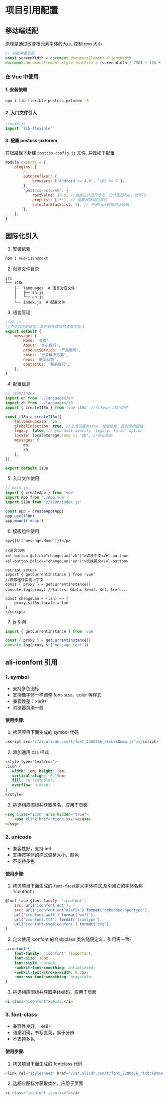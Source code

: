 # 项目引用配置

## 移动端适配

原理是通过改变根元素字体的大小, 控制 rem 大小

```js
// 获取屏幕宽度
const screenWidth = document.documentElement.clientWidth
document.documentElement.style.fontSize = (screenWidth / 750) * 100 + 'px'
```

### 在 Vue 中使用

#### 1. 安装依赖

```sh
npm i lib-flexible postcss-pxtorem -S
```

#### 2. 入口文件引入

```js
//main.js
import 'lib-flexible'
```

#### 3. 配置 postcss-pxtorem

在根路径下新建 `postcss.config.js` 文件, 并做如下配置

```js
module.exports = {
	plugins: {
		//...
		autoprefixer: {
			browsers: ['Android >= 4.0', 'iOS >= 7'],
		},
		'postcss-pxtorem': {
			rootValue: 37.5, //根据设计图尺寸写，设计图是750，就写75
			propList: ['*'], // 需要被转换的属性
			selectorBlackList: [], // 不进行px转换的选择器
		},
	},
}
```

## 国际化引入

1. 安装依赖

```sh
npm i vue-i18n@next
```

2. 创建文件目录

```
src
└── i18n
    ├── languages  # 语言对应文件
    │   ├── zh.js
    │   └── en.js
    └── index.js  # 配置文件
```

3. 语言管理

```js
//zh.js
//中文对应的语言，其他语言按照格式依次写入
export default {
	message: {
		Home: '首页',
		About: '关于我们',
		productService: '产品服务',
		cases: '行业解决方案',
		news: '新闻动态',
		contactUs: '联系我们',
	},
}
```

4. 配置信息

```js
// i18n/index
import en from './languages/en'
import zh from './languages/zh'
import { createI18n } from 'vue-i18n' //引入vue-i18n组件

const i18n = createI18n({
	fallbackLocale: 'zh',
	globalInjection: true, //必须设置为true，挂载全局，否则使用报错
	legacy: false, // you must specify 'legacy: false' option
	locale: localStorage.lang || 'zh', //防止刷新
	messages: {
		en,
		zh,
	},
})

export default i18n
```

5. 入口文件使用

```js
// main.js
import { createApp } from 'vue'
import App from './App.vue'
import i18n from '@/i18n/index.js'

const app = createApp(App)
app.use(i18n)
app.mount('#app')
```

6. 模板组件使用

```vue
<p>{{$t(`message.Home`)}}</p>

//语言切换
<el-button @click="changeLan('zh')">切换中文</el-button>
<el-button @click="changeLan('en')">切换英文</el-button>

<script setup>
import { getCurrentInstance } from 'vue'
//获取组件实例上下文
const { proxy } = getCurrentInstance()
console.log(proxy) //$attrs、$data、$emit、$el、$refs...

const changeLan = (lan) => {
	proxy.$i18n.locale = lan
}
</script>
```

7. js 引用

```js
import { getCurrentInstance } from 'vue'

const { proxy } = getCurrentInstance()
console.log(proxy.$t('message.test'))
```

## ali-iconfont 引用

### 1. symbol

-   支持多色图标
-   支持像字体一样调整 font-size，color 等样式
-   兼容性差：>ie9+
-   浏览器渲染一般

#### 使用步骤:

1. 拷贝项目下面生成的 symbol 代码

```js
<script src="//at.alicdn.com/t/font_2300456_rtcbrk8mma.js"></script>
```

2. 添加通用 css 样式

```css
<style type="text/css">
.icon {
   width: 1em; height: 1em;
   vertical-align: -0.15em;
   fill: currentColor;
   overflow: hidden;
}
</style>
```

3. 挑选相应图标并获取类名，应用于页面

```html
<svg class="icon" aria-hidden="true">
	<use xlink:href="#icon-xxx"></use>
</svg>
```

### 2. unicode

-   兼容性好，支持 ie6
-   支持按字体的样式调整大小、颜色
-   不支持多色

#### 使用步骤:

1. 拷贝项目下面生成的 `font-face`(定义字体样式,及引用它的字体名称 'iconfont')

```js
@font-face {font-family: 'iconfont';
    src: url('iconfont.eot');
    src: url('iconfont.eot?#iefix') format('embedded-opentype'),
    url('iconfont.woff') format('woff'),
    url('iconfont.ttf') format('truetype'),
    url('iconfont.svg#iconfont') format('svg');
}
```

2. 定义使用 iconfont 的样式(class 类名随便定义，引用需一致)

```css
.iconfont {
	font-family: 'iconfont' !important;
	font-size: 16px;
	font-style: normal;
	-webkit-font-smoothing: antialiased;
	-webkit-text-stroke-width: 0.2px;
	-moz-osx-font-smoothing: grayscale;
}
```

3. 挑选相应图标并获取字体编码，应用于页面

```html
<i class="iconfont">&#x33;</i>
```

### 3. font-class

-   兼容性良好，>ie8+
-   语意明确，书写直观，易于分辨
-   不支持多色

#### 使用步骤:

1. 拷贝项目下面生成的 fontclass 代码

```js
<link rel="stylesheet" href="//at.alicdn.com/t/font_2300456_rtcbrk8mma.css">
```

2. 选相应图标并获取类名，应用于页面

```html
<i class="iconfont icon-xxx"></i>
```
